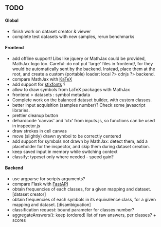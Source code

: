 ## TODO


#### Global

- finish work on dataset creator & viewer
- complete test datasets with new samples, rerun benchmarks


#### Frontend

- add offline support! Libs like jquery or MathJax could be provided, MathJax logo too. Careful: do not put 'large' files in frontend/, for they would be automatically sent by the backend. Instead, place them at the root, and create a custom (portable) loader: local ?> cdnjs ?> backend.
- compare MathJax with [KaTeX](https://katex.org/)
- add support for [stixfonts](https://github.com/stipub/stixfonts) ?
- allow to draw symbols from LaTeX packages with MathJax
- frontend > datasets : symbol metadata
- Complete work on the balanced dataset builder, with custom classes.
- better input acquisition (samples number)? Check some javascript libraries.
- prettier cleanup button
- dehardcode 'canvas' and 'ctx' from inputs.js, so functions can be used in inspector.js
- draw strokes in cell canvas
- move (slightly) drawn symbol to be correctly centered
- add support for symbols not drawn by MathJax: detect them, add a placeholder for the inspector, and skip them during dataset creation.
- keep saved input in memory while switching context
- classify: typeset only where needed - speed gain?


#### Backend

- use argparse for scripts arguments?
- compare Flask with [FastAPI](https://fastapi.tiangolo.com/)
- obtain frequencies of each classes, for a given mapping and dataset. [dataset creator]
- obtain frequencies of each symbols in its equivalence class, for a given mapping and dataset. [disambiguation]
- classification request: bound parameter for classes number?
- aggregateAnswers(): keep (ordered) list of raw answers, per classes? + scores
